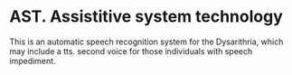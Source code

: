 # AST. Assistitive system technology
This is an automatic speech recognition system for the Dysarithria, which may include a tts. second voice for those individuals with speech impediment.
